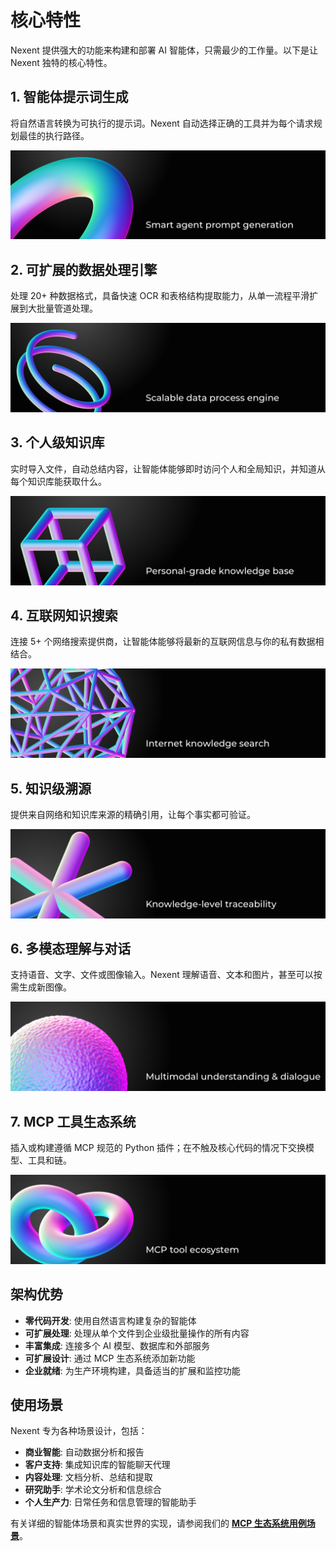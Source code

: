 # 核心特性

Nexent 提供强大的功能来构建和部署 AI 智能体，只需最少的工作量。以下是让 Nexent 独特的核心特性。

## 1. 智能体提示词生成

将自然语言转换为可执行的提示词。Nexent 自动选择正确的工具并为每个请求规划最佳的执行路径。

![特性 1](../../assets/Feature1.png)

## 2. 可扩展的数据处理引擎

处理 20+ 种数据格式，具备快速 OCR 和表格结构提取能力，从单一流程平滑扩展到大批量管道处理。

![特性 2](../../assets/Feature2.png)

## 3. 个人级知识库

实时导入文件，自动总结内容，让智能体能够即时访问个人和全局知识，并知道从每个知识库能获取什么。

![特性 3](../../assets/Feature3.png)

## 4. 互联网知识搜索

连接 5+ 个网络搜索提供商，让智能体能够将最新的互联网信息与你的私有数据相结合。

![特性 4](../../assets/Feature4.png)

## 5. 知识级溯源

提供来自网络和知识库来源的精确引用，让每个事实都可验证。

![特性 5](../../assets/Feature5.png)

## 6. 多模态理解与对话

支持语音、文字、文件或图像输入。Nexent 理解语音、文本和图片，甚至可以按需生成新图像。

![特性 6](../../assets/Feature6.png)

## 7. MCP 工具生态系统

插入或构建遵循 MCP 规范的 Python 插件；在不触及核心代码的情况下交换模型、工具和链。

![特性 7](../../assets/Feature7.png)

## 架构优势

- **零代码开发**: 使用自然语言构建复杂的智能体
- **可扩展处理**: 处理从单个文件到企业级批量操作的所有内容
- **丰富集成**: 连接多个 AI 模型、数据库和外部服务
- **可扩展设计**: 通过 MCP 生态系统添加新功能
- **企业就绪**: 为生产环境构建，具备适当的扩展和监控功能

## 使用场景

Nexent 专为各种场景设计，包括：
- **商业智能**: 自动数据分析和报告
- **客户支持**: 集成知识库的智能聊天代理
- **内容处理**: 文档分析、总结和提取
- **研究助手**: 学术论文分析和信息综合
- **个人生产力**: 日常任务和信息管理的智能助手

有关详细的智能体场景和真实世界的实现，请参阅我们的 **[MCP 生态系统用例场景](../mcp-ecosystem/use-cases)**。